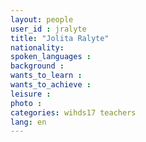 ```yaml
---
layout: people
user_id : jralyte
title: "Jolita Ralyte"
nationality:
spoken_languages :
background :
wants_to_learn :
wants_to_achieve :
leisure :
photo :
categories: wihds17 teachers
lang: en
---
```

